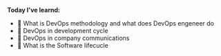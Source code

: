 **Today I've learnd:**
- 👀 What is DevOps methodology and what does DevOps engeneer do
- 👀 DevOps in development cycle
- 👀 DevOps in company communications
- 👀 What is the Software lifecucle

